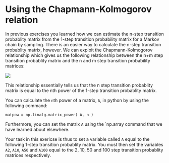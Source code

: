 # Using the Chapmann-Kolmogorov relation

In previous exercises you learned how we can estimate the n-step transition probablity matrix from the 1-step transition probability matrix for a Markov chain by sampling.  There is an easier way to calculate the n-step transition probablity matrix, however.  We can exploit the Chapmann-Kolmogorov relationship which gives us the following relationship between the n+m step transition probablity matrix and the n and m step transition probability matrices:

![](https://render.githubusercontent.com/render/math?math=\mathbf{A}^{n%2B\m}=\mathbf{A}^{n}\mathbf{A}^{m})

This relationship essentially tells us that the n step transition probablity matrix is equal to the nth power of the 1-step transition probablity matrix.

You can calculate the `n`th power of a matrix, `A`, in python by using the following command:

````
matpow = np.linalg.matrix_power( A, n )
`````

Furthermore, you can set the matrix `A` using the `np.array command that we have learned about elsewhere.

Your task in this exericse is thus to set a variable called `A` equal to the following 1-step transition probablity matrix.  You must then set the variables `A2`, `A10`, `A50` and `A100` equal to the 2, 10, 50 and 100 step transition probablity matrices respectively.
